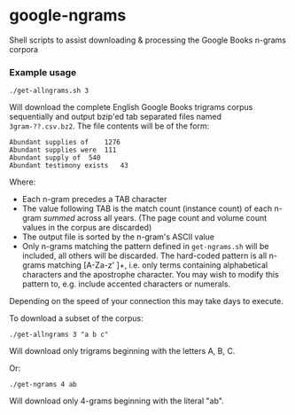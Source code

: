 google-ngrams
=============

Shell scripts to assist downloading &amp; processing the Google Books n-grams corpora

### Example usage

    ./get-allngrams.sh 3

Will download the complete English Google Books trigrams corpus sequentially and output bzip'ed tab separated files named `3gram-??.csv.bz2`.  The file contents will be of the form:

    Abundant supplies of    1276
    Abundant supplies were  111
    Abundant supply of  540
    Abundant testimony exists   43

Where:
- Each n-gram precedes a TAB character
- The value following TAB is the match count (instance count) of each n-gram *summed* across all years.  (The page count and volume count values in the corpus are discarded)
- The output file is sorted by the n-gram's ASCII value
- Only n-grams matching the pattern defined in `get-ngrams.sh` will be included, all others will be discarded.  The hard-coded pattern is all n-grams matching [A-Za-z' ]+, i.e. only terms containing alphabetical characters and the apostrophe character.  You may wish to modify this pattern to, e.g. include accented characters or numerals.

Depending on the speed of your connection this may take days to execute.

To download a subset of the corpus:

    ./get-allngrams 3 "a b c"

Will download only trigrams beginning with the letters A, B, C.

Or:

    ./get-ngrams 4 ab

Will download only 4-grams beginning with the literal "ab".
